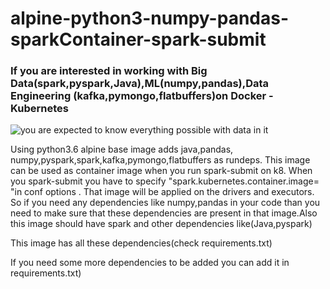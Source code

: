 # alpine-python3-numpy-pandas-sparkContainer-spark-submit #

### If you are interested in working with Big Data(spark,pyspark,Java),ML(numpy,pandas),Data Engineering (kafka,pymongo,flatbuffers)on Docker - Kubernetes ###

![you are expected to know everything possible with data in it](https://i.imgur.com/el8l3nS.jpg)


Using python3.6 alpine base image adds java,pandas, numpy,pyspark,spark,kafka,pymongo,flatbuffers as rundeps. 
This image can be used as container image when you run spark-submit on k8. 
When you spark-submit you have to specify "spark.kubernetes.container.image=<image>"in conf options .
That image will be applied on the drivers and executors. So if you need any dependencies like numpy,pandas in your code 
than you need to make sure that these dependencies are present in that image.Also this image should have spark and other dependencies
like(Java,pyspark)

This image has all these dependencies(check requirements.txt) 

If you need some more dependencies to be added you can add it in requirements.txt)
